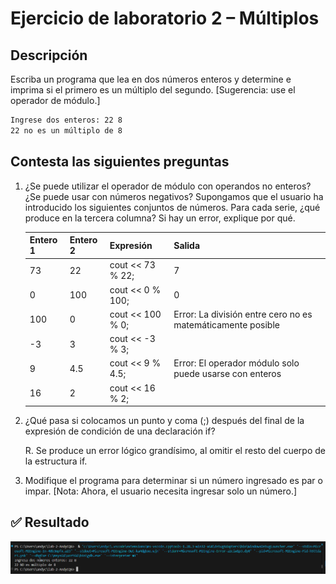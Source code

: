 # Ejercicio de laboratorio 2 – Múltiplos

## Descripción

Escriba un programa que lea en dos números enteros y determine e imprima si el primero es un múltiplo del segundo. [Sugerencia: use el operador de módulo.]

```cmd
Ingrese dos enteros: 22 8
22 no es un múltiplo de 8
```

## Contesta las siguientes preguntas

1. ¿Se puede utilizar el operador de módulo con operandos no enteros? ¿Se puede usar con números negativos? Supongamos que el usuario ha introducido los siguientes conjuntos de números. Para cada serie, ¿qué produce en la tercera columna? Si hay un error, explique por qué.

   | Entero 1 | Entero 2 | Expresión        | Salida |
   | -------- | -------- | ---------------- | ------ |
   | 73       | 22       | cout << 73 % 22; |    7    |
   | 0        | 100      | cout << 0 % 100; |    0    |
   | 100      | 0        | cout << 100 % 0; | Error: La división entre cero no es matemáticamente posible  |
   | -3       | 3        | cout << -3 % 3;  |        |
   | 9        | 4.5      | cout << 9 % 4.5; | Error: El operador módulo solo puede usarse con enteros   |
   | 16       | 2        | cout << 16 % 2;  |        |

2. ¿Qué pasa si colocamos un punto y coma (;) después del final de la expresión de condición de una declaración if?

   R. Se produce un error lógico grandísimo, al omitir el resto del cuerpo de la estructura if.

3. Modifique el programa para determinar si un número ingresado es par o impar. [Nota: Ahora, el usuario necesita ingresar solo un número.]

## ✅ Resultado

![alt text](image.png)
